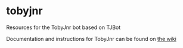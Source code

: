 # tobyjnr

Resources for the TobyJnr bot based on TJBot  

Documentation and instructions for TobyJnr can be found on [the wiki](https://github.com/binnes/tobyjnr/wiki)
